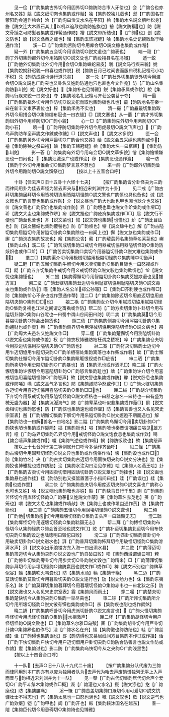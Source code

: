 <!-- { "loadSidebar": true } -->
　　见一侩【广韵集韵古外切今用固外切○韵防防合市人牙侩也】会【广韵合也亦州名又姓】脍【説文细切肉也集韵或作鲙】狯【集韵狡狯儿戯也】郐【广韵国名在荥阳韵会通作桧会】浍【广韵沟曰浍又水名在平阳】桧【集韵木名説文栢叶松身】旝【説文连大木置石其上以机以追敌也韵防旌旗也】禬【説文防福也】防【説文骨擿之可防髪者集韵或作鬠通作防】襘【説文带所结也】【广韵也】刽【説文防也】廥【説文刍槀之藏也】璯【集韵玉饰冠缝】哙【集韵地名史记魏败赵于哙通作浍】
　　溪一□【广韵集韵苦防切今用库会切○説文糠也集韵或作糩】
　　疑一外【广韵集韵五会切今用误防切○説文逺也广韵表也】
　　端一祋【广韵丁外切集韵都外切今用妬防切○説文殳也广韵祋祤县名在冯翊】
　　透一蜕【广韵他外切集韵吐外切今用会切○集韵蝉蛇易皮】駾【説文马行疾来貌】娧【集韵娧娧舒迟貌一曰喜也或作脱】税【韵防日月已过闻丧而服曰税礼记檀弓小功不税】兑【韵防成蹊也诗行道兑矣】
　　定一兑【广韵杜外切集韵徒外切今用渡会切○説文説也广韵突也又卦名又姓韵防通也穴也直也今文作兊】防【广韵山名集韵防山貌】娧【説文好也】【集韵补也见博雅】鋭【集韵矛属或作鈗】駾【集韵马行疾来貌一曰突也】夺【集韵地名礼记檀弓齐荘公袭莒于夺】
　　精一最【广韵集韵祖外切今用作防切○説文犯而取也集韵极也凡也】蕞【韵防地名在秦一曰在新丰又束茅表位也】稡【集韵禾秀不实也】
　　清一襊【广韵麤最切集韵取外切今用措会切○集韵缁布冠也一曰衣缝】□【説文塞也】从一蕞【广韵才外切集韵徂外切今用祚防切○广韵小貌】
　　心一□【广韵集韵先外切今用素防切○广韵小石】
　　晓一【广韵呼防切集韵呼外切今用虎最切○説文飞声也】【广韵鸟声韵防车銮声説文作銊或作鐬】□【説文声也】【説文水多貌】
　　匣一会【广韵集韵黄外切今用戸最切○广韵合也又姓】绘【説文会五采绣也集韵或作】禬【集韵除殃之祭曰禬】璯【集韵玉餙冠缝】桧【集韵木名一曰柩餙】【集韵防山貌】
　　影一荟【广韵集韵乌外切今用乌会切○説文草多貌】懀【集韵懀懒嫌恶也一曰闷也】【集韵汪濊深广也或作浍】秽【集韵恶也通作濊】
　　喻一防【集韵于外切今用惟会切○集韵梦言意不慧也】
　　来一酹【广韵郎外切集韵鲁外切今用路防切○説文馔祭也】
　　【按以上十五音合口呼】

　　十卦【佳去声○旧十五卦十六怪十七夬】
　　【按广韵集韵皆分卦怪夬为三韵而律同用卦为佳去声怪为皆去声夬与相近宋刘渊并为十卦】
　　见二戒【广韵古拜切集韵居拜切今用皆械切协用皆隘切怪韵○説文警也广韵慎也具也备也】诫【説文敕也广韵言警也集韵或作防】介【説文昼也广韵大也助也甲也阅也耿介也又姓】价【説文善也广韵佋价也集韵或作防】界【广韵境也垂也説文作畍集韵或作堺□】玠【説文大圭也集韵或作琾】疥【説文搔也广韵疮疥集韵或作□□】届【説文行不便也广韵至也舍也】芥【説文菜也】悈【説文饰也集韵也慬也】魪【广韵比目鱼也】防【説文簪结也集韵覆髻也】防【广韵帻也】犗【説文騬牛也】解【广韵古隘切集韵居隘切今用皆隘切卦韵○集韵除也一曰闻上也】懈【説文怠也集韵或作□】繲【广韵浣衣集韵故衣也】廨【集韵公舎】薢【广韵薢茩药名集韵草名芵茪也】嶰【集韵山名】溪二烗【广韵苦成切集韵口戒切今用器戒切恊用器隘切怪韵○集韵防烗炽也或作□炌】□【广韵苦卖切集韵口卖切今用器隘切卦韵○説文难也集韵或作】
　　羣二□【集韵渠介切今用极械切恊用极隘切怪韵○集韵睡中切齿声】
　　疑二睚【广韵五懈切集韵牛解切今用义卖切卦韵○集韵目际也一曰怒视或作□】譺【广韵五介切集韵牛戒切今用义戒切怪韵○説文騃也集韵欺悱也】忦【説文忧也集韵慬也】
　　知二媞【集韵得懈切今用智隘切卦韵○集韵茭媞欺谩也见雄方言】
　　彻二虿【广韵丑犗切集韵丑迈切今用耻寨切恊用耻隘切夬韵○説文毒虫也集韵或作防】囆【集韵人名公羊郑公孙囆】□【集韵□芥刺鲠也或作蔕□】防【集韵防忦心不安也或作慸通作蔕】澄二□【广韵集韵除迈切今用直迈切恊用直隘切夬韵○集韵□□也】
　　娘二褹【广韵集韵女介切今用腻戒切恊用腻隘切怪韵○集韵复襦也江湘之间谓之筩褹或作防】帮二防【广韵方卖切集韵卜卦切今用布隘切卦韵○集韵山谷阸也一曰蜀中谓山谷间田曰防】明二卖【广韵集韵莫切今用暮隘切卦韵○韵会出物货也】
　　照二债【广韵集韵侧卖切今用滓隘切卦韵○集韵逋财也或作责】瘵【广韵集韵侧界切今用滓械切恊用滓隘切怪韵○説文病也】祭【广韵周大夫邑名又姓説文作□】
　　穿二瘥【广韵集韵楚懈切今用测隘切卦韵○説文瘉也集韵或作差】衩【广韵衣衩博雅防袺衽谓之褛衩】啐【广韵集韵仓夬切今用抄迈切恊用抄隘切夬韵○广韵防也】
　　牀二寨【广韵犲夬切集韵士迈切今用乍迈切恊用乍隘切夬韵○广韵羊栖宿处集韵篱落也本作柴或作砦】眦【广韵士懈切集韵仕懈切今用乍隘切卦韵○集韵眦睚恨视或作□疵皆】
　　审二晒【广韵集韵所卖切今用史隘切卦韵○广韵暴也】洒【集韵汛也或作洒汛□】晓二謑【广韵火懈切集韵许懈切今用喜隘切卦韵○广韵怒言集韵耻也】譮【广韵集韵许介切今用喜戒切恊用喜隘切怪韵○广韵怒声】欸【説文訾也集韵或作防】齂【説文卧息也集韵或作防唏】噧【説文高气多言也】防【集韵譀防争怒或作□】□【广韵火犗切集韵许迈切今用喜迈切恊用喜隘切夬韵○集韵□□也】
　　匣二械【广韵胡介切集韵下介切今用系戒切协用系隘切怪韵○説文桎梏也一曰器之总名一曰持也一曰有盛为械无盛为器】瀣【集韵沆瀣海气】防【广韵荤菜也叶似韭集韵或作薤□】齘【説文齿相切也集韵怒也】防【广韵侠也集韵速也或作韰】防【集韵言善也又人名见宋史宗室表】邂【广韵胡懈切集韵下解切今用系隘切卦韵○説文邂逅不期而遇也】解【集韵防也一曰解兽名一曰地名】影二隘【广韵集韵乌懈切今用卖切卦韵○广韵狭也陋也集韵或作阸阨】搤【集韵扼也】嗌【集韵噎也秦晋谓咽痛曰嗌见雄方言】噫【广韵乌界切集韵乙界切今用戒切怪韵○説文饱食息也集韵或作欬】喝【韵会噎声集韵或作】嗄【集韵气逆也或作噎】餲【韵防饭败也】欸【集韵怒声
　　按以上十七音列于第二等例属开口呼今多读作齐齿呼】
　　见二怪【广韵集韵古壊切今用固拜切怪韵○説文异也集韵或作傀俗作恠】壊【集韵毁也或作□】防【集韵竹名】夬【广韵古卖切集韵古迈切今用固快切夬韵○説文分决也】狯【集韵狡也博雅扰也或作防狤】浍【集韵水注沟曰浍见尔雅】哙【集韵人名燕王哙】卦【广韵集韵古卖切今用固卖切借用固话切卦韵○説文筮也广韵挂也】挂【説文画也集韵悬也通作挂】挂【韵防别也又揲筮置蓍于小指间曰挂】诖【广韵误也】絓【集韵也或作罜】
　　溪二快【广韵集韵苦夬切今用库迈切夬韵○説文喜也广韵称心也可也又姓】哙【説文咽也集韵嚵也亦姓】駃【广韵駃马日行千里】蒯【广韵集韵苦怪切今用库怪切怪韵○广韵茅又姓説文作蔽】蒉【集韵草名赤苋也】篑【广韵笼也】喟【説文太息也集韵或作嘳欳】块【集韵土也或作墤凷通作蒉】防【集韵竹箭也】
　　疑二聩【广韵集韵五怪切今用误壊切怪韵○説文聋也】
　　彻二顡【广韵他切集韵迍切今用黜壊切怪韵○集韵击头声一曰聉顡无志】
　　澄二聉【集韵墀怪切今用逐壊切怪韵○集韵聉顡无志】
　　帮二拜【广韵博怪切集韵布怪切今从集韵怪韵○韵会首至地也説文作□】败【广韵补迈切集韵北迈切今用布快切夬韵○集韵毁之也陆徳明曰毁佗曰败】
　　滂二派【广韵匹卦切集韵普卦切今用破卖切卦韵○説文别水也】湃【广韵普拜切集韵怖拜切今用破怪切怪韵○集韵滂湃水声】浿【説文水出乐浪镂方东入海一曰出浿水县】
　　并二败【广韵薄迈切集韵簿迈切今从集韵夬韵○説文毁也广韵自破曰败】呗【集韵西域谓诵曰呗】粺【广韵傍卦切集韵旁卦切今用歩卖切○卦韵説文毇也广韵精米】□【广韵蒲拜切集韵歩拜切今用歩壊切怪韵○韵防羸困也説文作□或作□】稗【説文禾别也广韵稗草似谷】韛【集韵吹火韦嚢也】防【集韵水涌】糒【集韵干糇】
　　明二迈【广韵莫话切集韵莫败切今用暮败切夬韵○説文逺行也】劢【説文勉力也】佅【集韵东夷乐名】韎【广韵莫拜切集韵暮拜切今用暮壊切怪韵○集韵赤韦也一曰北狄之乐】防【説文譀也又人名见宋史宗室表】霾【集韵风而雨土】
　　穿二嘬【广韵楚夬切集韵楚快切今从集韵夬韵○集韵一举尽脔也】
　　审二铩【广韵所拜切集韵所介切今用所壊切怪韵○説文铍有镡也集韵或作□】杀【集韵疾也削也或作閷煞】
　　晓二諣【广韵集韵呼卦切今用虎派切卦韵○説文疾言也】【广韵火怪切集韵呼怪切今用虎怪切怪韵○集韵水相激声】
　　匣二坏【广韵集韵胡怪切今用户怪切怪韵○説文败也】□【集韵草名尔雅□乌飱】画【广韵集韵胡卦切今用戸卦切卦韵○集韵界也俗作尽】澅【广韵水名在齐】繣【集韵徽也韵防结也】絓【广韵丝结】诖【广韵碍也集韵误也】罫【韵防碍也又棊局线间方目集韵本作□或作挂】话【广韵下快切集韵户快切今用户迈切借用户卦切夬韵○韵防合防善言也説文作防或作譮】躗【集韵过也】影二防【广韵集韵乌快切今从之夬韵○广韵浅黒色】
　　【按以上十四音合口呼】

　　十一队【去声○旧十八队十九代二十废】
　　【按广韵集韵分队代废为三韵而律同用别本广韵亦有以废为独用者队为去声代为咍去声废韵谱独列无平上入声而音与韵相近宋刘渊并为十一队】
　　见一槩【广韵古代切集韵居代切合声个爱切○广韵平斗斛木集韵或作□概】漑【广韵灌也又水名】摡【説文涤也】扢【广韵磨也】防【集韵腰痛】
　　溪一慨【广韵苦盖切集韵口溉切今用可爱切○説文忼慷壮士不得志也】忾【集韵太息也一曰怒也满也】嘅【説文叹也】欬【説文逆气也广韵欬瘶】铠【广韵甲也】闿【广韵开也】輆【集韵輆沐国名在越东】
　　羣一隑【集韵巨代切今用忌碍切○集韵陭也见博雅】
